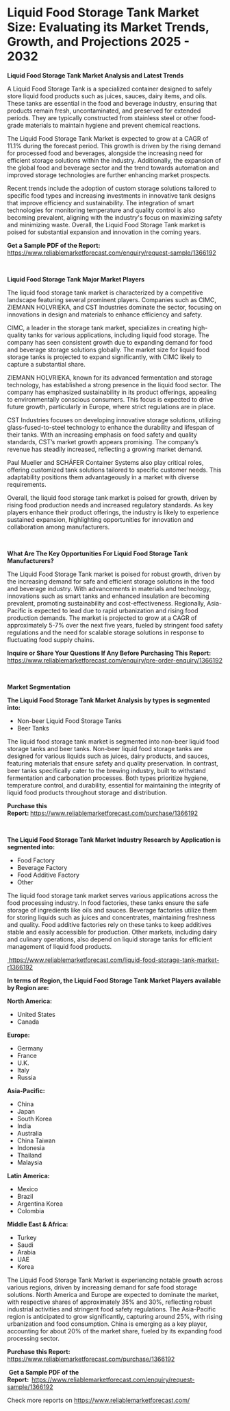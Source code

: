 <p><h1>Liquid Food Storage Tank Market Size: Evaluating its Market Trends, Growth, and Projections 2025 - 2032</h1></p><p><strong>Liquid Food Storage Tank Market Analysis and Latest Trends</strong></p>
<p><p>A Liquid Food Storage Tank is a specialized container designed to safely store liquid food products such as juices, sauces, dairy items, and oils. These tanks are essential in the food and beverage industry, ensuring that products remain fresh, uncontaminated, and preserved for extended periods. They are typically constructed from stainless steel or other food-grade materials to maintain hygiene and prevent chemical reactions.</p><p>The Liquid Food Storage Tank Market is expected to grow at a CAGR of 11.1% during the forecast period. This growth is driven by the rising demand for processed food and beverages, alongside the increasing need for efficient storage solutions within the industry. Additionally, the expansion of the global food and beverage sector and the trend towards automation and improved storage technologies are further enhancing market prospects.</p><p>Recent trends include the adoption of custom storage solutions tailored to specific food types and increasing investments in innovative tank designs that improve efficiency and sustainability. The integration of smart technologies for monitoring temperature and quality control is also becoming prevalent, aligning with the industry's focus on maximizing safety and minimizing waste. Overall, the Liquid Food Storage Tank market is poised for substantial expansion and innovation in the coming years.</p></p>
<p><strong>Get a Sample PDF of the Report:&nbsp;</strong> <a href="https://www.reliablemarketforecast.com/enquiry/request-sample/1366192?utm_campaign=3524&utm_medium=2&utm_source=Github&utm_content=ia&utm_term=22032025&utm_id=liquid-food-storage-tank">https://www.reliablemarketforecast.com/enquiry/request-sample/1366192</a></p>
<p>&nbsp;</p>
<p><strong>Liquid Food Storage Tank Major Market Players</strong></p>
<p><p>The liquid food storage tank market is characterized by a competitive landscape featuring several prominent players. Companies such as CIMC, ZIEMANN HOLVRIEKA, and CST Industries dominate the sector, focusing on innovations in design and materials to enhance efficiency and safety.</p><p>CIMC, a leader in the storage tank market, specializes in creating high-quality tanks for various applications, including liquid food storage. The company has seen consistent growth due to expanding demand for food and beverage storage solutions globally. The market size for liquid food storage tanks is projected to expand significantly, with CIMC likely to capture a substantial share.</p><p>ZIEMANN HOLVRIEKA, known for its advanced fermentation and storage technology, has established a strong presence in the liquid food sector. The company has emphasized sustainability in its product offerings, appealing to environmentally conscious consumers. This focus is expected to drive future growth, particularly in Europe, where strict regulations are in place.</p><p>CST Industries focuses on developing innovative storage solutions, utilizing glass-fused-to-steel technology to enhance the durability and lifespan of their tanks. With an increasing emphasis on food safety and quality standards, CST’s market growth appears promising. The company’s revenue has steadily increased, reflecting a growing market demand.</p><p>Paul Mueller and SCHÄFER Container Systems also play critical roles, offering customized tank solutions tailored to specific customer needs. This adaptability positions them advantageously in a market with diverse requirements.</p><p>Overall, the liquid food storage tank market is poised for growth, driven by rising food production needs and increased regulatory standards. As key players enhance their product offerings, the industry is likely to experience sustained expansion, highlighting opportunities for innovation and collaboration among manufacturers.</p></p>
<p>&nbsp;</p>
<p><strong>What Are The Key Opportunities For Liquid Food Storage Tank Manufacturers?</strong></p>
<p><p>The Liquid Food Storage Tank market is poised for robust growth, driven by the increasing demand for safe and efficient storage solutions in the food and beverage industry. With advancements in materials and technology, innovations such as smart tanks and enhanced insulation are becoming prevalent, promoting sustainability and cost-effectiveness. Regionally, Asia-Pacific is expected to lead due to rapid urbanization and rising food production demands. The market is projected to grow at a CAGR of approximately 5-7% over the next five years, fueled by stringent food safety regulations and the need for scalable storage solutions in response to fluctuating food supply chains.</p></p>
<p><strong>Inquire or Share Your Questions If Any Before Purchasing This Report:</strong> <a href="https://www.reliablemarketforecast.com/enquiry/pre-order-enquiry/1366192?utm_campaign=3524&utm_medium=2&utm_source=Github&utm_content=ia&utm_term=22032025&utm_id=liquid-food-storage-tank">https://www.reliablemarketforecast.com/enquiry/pre-order-enquiry/1366192</a></p>
<p>&nbsp;</p>
<p><strong>Market Segmentation</strong></p>
<p><strong>The Liquid Food Storage Tank Market Analysis by types is segmented into:</strong></p>
<p><ul><li>Non-beer Liquid Food Storage Tanks</li><li>Beer Tanks</li></ul></p>
<p><p>The liquid food storage tank market is segmented into non-beer liquid food storage tanks and beer tanks. Non-beer liquid food storage tanks are designed for various liquids such as juices, dairy products, and sauces, featuring materials that ensure safety and quality preservation. In contrast, beer tanks specifically cater to the brewing industry, built to withstand fermentation and carbonation processes. Both types prioritize hygiene, temperature control, and durability, essential for maintaining the integrity of liquid food products throughout storage and distribution.</p></p>
<p><strong>Purchase this Report:&nbsp;</strong><a href="https://www.reliablemarketforecast.com/purchase/1366192?utm_campaign=3524&utm_medium=2&utm_source=Github&utm_content=ia&utm_term=22032025&utm_id=liquid-food-storage-tank">https://www.reliablemarketforecast.com/purchase/1366192</a></p>
<p>&nbsp;</p>
<p><strong>The Liquid Food Storage Tank Market Industry Research by Application is segmented into:</strong></p>
<p><ul><li>Food Factory</li><li>Beverage Factory</li><li>Food Additive Factory</li><li>Other</li></ul></p>
<p><p>The liquid food storage tank market serves various applications across the food processing industry. In food factories, these tanks ensure the safe storage of ingredients like oils and sauces. Beverage factories utilize them for storing liquids such as juices and concentrates, maintaining freshness and quality. Food additive factories rely on these tanks to keep additives stable and easily accessible for production. Other markets, including dairy and culinary operations, also depend on liquid storage tanks for efficient management of liquid food products.</p></p>
<p><a href="https://www.reliablemarketforecast.com/liquid-food-storage-tank-market-r1366192?utm_campaign=3524&utm_medium=2&utm_source=Github&utm_content=ia&utm_term=22032025&utm_id=liquid-food-storage-tank">&nbsp;https://www.reliablemarketforecast.com/liquid-food-storage-tank-market-r1366192</a></p>
<p><strong>In terms of Region, the Liquid Food Storage Tank Market Players available by Region are:</strong></p>
<p>
    <p> <strong> North America: </strong>
        <ul>
            <li>United States</li>
            <li>Canada</li>
        </ul>
        </p> 
    <p> <strong> Europe: </strong>
        <ul>
            <li>Germany</li>
            <li>France</li>
            <li>U.K.</li>
            <li>Italy</li>
            <li>Russia</li>
        </ul>
        </p> 
    <p> <strong> Asia-Pacific: </strong>
        <ul>
            <li>China</li>
            <li>Japan</li>
            <li>South Korea</li>
            <li>India</li>
            <li>Australia</li>
            <li>China Taiwan</li>
            <li>Indonesia</li>
            <li>Thailand</li>
            <li>Malaysia</li>
        </ul>
        </p> 
    <p> <strong> Latin America: </strong>
        <ul>
            <li>Mexico</li>
            <li>Brazil</li>
            <li>Argentina Korea</li>
            <li>Colombia</li>
        </ul>
        </p> 
    <p> <strong> Middle East & Africa: </strong>
        <ul>
            <li>Turkey</li>
            <li>Saudi</li>
            <li>Arabia</li>
            <li>UAE</li>
            <li>Korea</li>
        </ul>
    </p>
    </p>
<p><p>The Liquid Food Storage Tank Market is experiencing notable growth across various regions, driven by increasing demand for safe food storage solutions. North America and Europe are expected to dominate the market, with respective shares of approximately 35% and 30%, reflecting robust industrial activities and stringent food safety regulations. The Asia-Pacific region is anticipated to grow significantly, capturing around 25%, with rising urbanization and food consumption. China is emerging as a key player, accounting for about 20% of the market share, fueled by its expanding food processing sector.</p></p>
<p><strong>Purchase this Report: </strong><a href="https://www.reliablemarketforecast.com/purchase/1366192?utm_campaign=3524&utm_medium=2&utm_source=Github&utm_content=ia&utm_term=22032025&utm_id=liquid-food-storage-tank">https://www.reliablemarketforecast.com/purchase/1366192</a></p>
<p>&nbsp;<strong>Get a Sample PDF of the Report:&nbsp;&nbsp;</strong><a href="https://www.reliablemarketforecast.com/enquiry/request-sample/1366192?utm_campaign=3524&utm_medium=2&utm_source=Github&utm_content=ia&utm_term=22032025&utm_id=liquid-food-storage-tank">https://www.reliablemarketforecast.com/enquiry/request-sample/1366192</a></p>
<p><strong></strong></p>
<p>Check more reports on <a href="https://www.reliablemarketforecast.com/?utm_campaign=3524&utm_medium=2&utm_source=Github&utm_content=ia&utm_term=22032025&utm_id=liquid-food-storage-tank">https://www.reliablemarketforecast.com/</a></p>